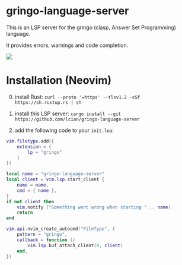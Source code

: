 # gringo-language-server

This is an LSP server for the gringo (clasp, Answer Set Programming) language.

It provides errors, warnings and code completion.

![](./media/demo.gif)

# Installation (Neovim)

0. install Rust: `curl --proto '=https' --tlsv1.2 -sSf https://sh.rustup.rs | sh`

1. install this LSP server: `cargo install --git https://github.com/lcian/gringo-language-server`

2. add the following code to your `init.lua`:

```lua
vim.filetype.add({
    extension = {
        lp = "gringo"
    }
})

local name = "gringo-language-server"
local client = vim.lsp.start_client {
    name = name,
    cmd = { name },
}
if not client then
    vim.notify ("Something went wrong when starting " .. name)
    return
end

vim.api.nvim_create_autocmd("FileType", {
    pattern = "gringo",
    callback = function ()
        vim.lsp.buf_attach_client(0, client)
    end,
})
```
